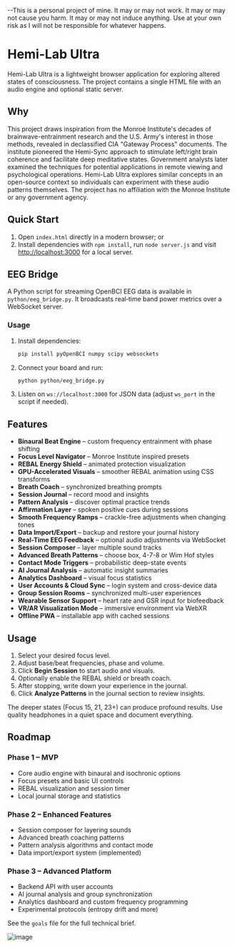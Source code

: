 --This is a personal project of mine. It may or may not work. It may or may not cause you harm. It may or may not induce anything. Use at your own risk as I will not be responsible for whatever happens. 

# Hemi-Lab Ultra

Hemi-Lab Ultra is a lightweight browser application for exploring altered states of consciousness. The project contains a single HTML file with an audio engine and optional static server.

## Why
This project draws inspiration from the Monroe Institute's decades of
brainwave-entrainment research and the U.S. Army's interest in those
methods, revealed in declassified CIA "Gateway Process" documents. The
institute pioneered the Hemi-Sync approach to stimulate left/right brain
coherence and facilitate deep meditative states. Government analysts
later examined the techniques for potential applications in remote
viewing and psychological operations. Hemi-Lab Ultra explores similar
concepts in an open-source context so individuals can experiment with
these audio patterns themselves. The project has no affiliation with the
Monroe Institute or any government agency.

## Quick Start
1. Open `index.html` directly in a modern browser; or
2. Install dependencies with `npm install`, run `node server.js` and visit [http://localhost:3000](http://localhost:3000) for a local server.

## EEG Bridge
A Python script for streaming OpenBCI EEG data is available in `python/eeg_bridge.py`.
It broadcasts real‑time band power metrics over a WebSocket server.

### Usage
1. Install dependencies:
   ```bash
   pip install pyOpenBCI numpy scipy websockets
   ```
2. Connect your board and run:
   ```bash
   python python/eeg_bridge.py
   ```
3. Listen on `ws://localhost:3000` for JSON data (adjust `ws_port` in the script if needed).

## Features
- **Binaural Beat Engine** – custom frequency entrainment with phase shifting
- **Focus Level Navigator** – Monroe Institute inspired presets
- **REBAL Energy Shield** – animated protection visualization
- **GPU-Accelerated Visuals** – smoother REBAL animation using CSS transforms
- **Breath Coach** – synchronized breathing prompts
- **Session Journal** – record mood and insights
- **Pattern Analysis** – discover optimal practice trends
- **Affirmation Layer** – spoken positive cues during sessions
- **Smooth Frequency Ramps** – crackle-free adjustments when changing tones
- **Data Import/Export** – backup and restore your journal history
- **Real-Time EEG Feedback** – optional audio adjustments via WebSocket
- **Session Composer** – layer multiple sound tracks
- **Advanced Breath Patterns** – choose box, 4-7-8 or Wim Hof styles
- **Contact Mode Triggers** – probabilistic deep-state events
- **AI Journal Analysis** – automatic insight summaries
- **Analytics Dashboard** – visual focus statistics
- **User Accounts & Cloud Sync** – login system and cross-device data
- **Group Session Rooms** – synchronized multi-user experiences
- **Wearable Sensor Support** – heart rate and GSR input for biofeedback
- **VR/AR Visualization Mode** – immersive environment via WebXR
- **Offline PWA** – installable app with cached sessions

## Usage
1. Select your desired focus level.
2. Adjust base/beat frequencies, phase and volume.
3. Click **Begin Session** to start audio and visuals.
4. Optionally enable the REBAL shield or breath coach.
5. After stopping, write down your experience in the journal.
6. Click **Analyze Patterns** in the journal section to review insights.

The deeper states (Focus 15, 21, 23+) can produce profound results. Use quality headphones in a quiet space and document everything.

## Roadmap
### Phase 1 – MVP
- Core audio engine with binaural and isochronic options
- Focus presets and basic UI controls
- REBAL visualization and session timer
- Local journal storage and statistics

### Phase 2 – Enhanced Features
- Session composer for layering sounds
- Advanced breath coaching patterns
- Pattern analysis algorithms and contact mode
- Data import/export system (implemented)

### Phase 3 – Advanced Platform
- Backend API with user accounts
- AI journal analysis and group synchronization
- Analytics dashboard and custom frequency programming
- Experimental protocols (entropy drift and more)

See the `goals` file for the full technical brief.

![image](https://github.com/user-attachments/assets/30e324d7-a2f5-4139-addf-73fbca760aaa)

